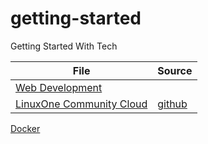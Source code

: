 # getting-started
Getting Started With Tech

File| Source|
--- | ---|
[Web Development](web-development.md)|
[LinuxOne Community Cloud](linuxone-community-cloud.md)|[github](https://github.com/linuxone-community-cloud/technical-resources/blob/master/faststart/deploy-virtual-server.md)
[Docker](docker.md)
